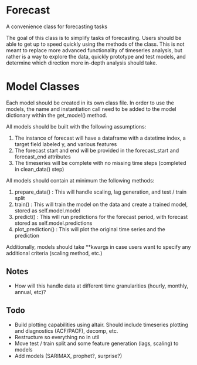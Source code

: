# Forecast
A convenience class for forecasting tasks

The goal of this class is to simplify tasks of forecasting. Users should be able to get up to speed quickly using the 
methods of the class. This is not meant to replace more advanced functionality of timeseries analysis, but rather is a 
way to explore the data, quickly prototype and test models, and determine which direction more in-depth analysis should 
take. 

# Model Classes

Each model should be created in its own class file. In order to use the models, the name and instantiation call need to
be added to the model dictionary within the get_model() method. 

All models should be built with the following assumptions: 
1. The instance of forecast will have a dataframe with a datetime index, a target field labeled y, and various features
2. The forecast start and end will be provided in the forecast_start and forecast_end attributes
3. The timeseries will be complete with no missing time steps (completed in clean_data() step)

All models should contain at minimum the following methods:
1. prepare_data() : This will handle scaling, lag generation, and test / train split
2. train() : This will train the model on the data and create a trained model, stored as self.model.model
3. predict() : This will run predictions for the forecast period, with forecast stored as self.model.predictions
4. plot_prediction() : This will plot the original time series and the prediction 

Additionally, models should take **kwargs in case users want to specify any additional criteria (scaling method, etc.)

## Notes
- How will this handle data at different time granularities (hourly, monthly, annual, etc)?


## Todo
- Build plotting capabilities using altair. Should include timeseries plotting and diagnostics (ACF/PACF), decomp, etc.
- Restructure so everything no in util
- Move test / train split and some feature generation (lags, scaling) to models
- Add models (SARIMAX, prophet?, surprise?)